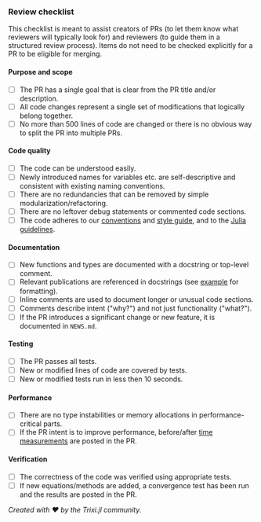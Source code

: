 ### Review checklist

This checklist is meant to assist creators of PRs (to let them know what reviewers will typically look for) and reviewers (to guide them in a structured review process). Items do not need to be checked explicitly for a PR to be eligible for merging.

#### Purpose and scope
- [ ] The PR has a single goal that is clear from the PR title and/or description.
- [ ] All code changes represent a single set of modifications that logically belong together.
- [ ] No more than 500 lines of code are changed or there is no obvious way to split the PR into multiple PRs.

#### Code quality
- [ ] The code can be understood easily.
- [ ] Newly introduced names for variables etc. are self-descriptive and consistent with existing naming conventions.
- [ ] There are no redundancies that can be removed by simple modularization/refactoring.
- [ ] There are no leftover debug statements or commented code sections.
- [ ] The code adheres to our [conventions](https://trixi-framework.github.io/Trixi.jl/stable/conventions/) and [style guide](https://trixi-framework.github.io/Trixi.jl/stable/styleguide/), and to the [Julia guidelines](https://docs.julialang.org/en/v1/manual/style-guide/).

#### Documentation
- [ ] New functions and types are documented with a docstring or top-level comment.
- [ ] Relevant publications are referenced in docstrings (see [example](https://github.com/trixi-framework/Trixi.jl/blob/7f83a1a938eecd9b841efe215a6e482e67cfdcc1/src/equations/compressible_euler_2d.jl#L601-L615) for formatting).
- [ ] Inline comments are used to document longer or unusual code sections.
- [ ] Comments describe intent ("why?") and not just functionality ("what?").
- [ ] If the PR introduces a significant change or new feature, it is documented in `NEWS.md`.

#### Testing
- [ ] The PR passes all tests.
- [ ] New or modified lines of code are covered by tests.
- [ ] New or modified tests run in less then 10 seconds.

#### Performance
- [ ] There are no type instabilities or memory allocations in performance-critical parts.
- [ ] If the PR intent is to improve performance, before/after [time measurements](https://trixi-framework.github.io/Trixi.jl/stable/performance/#Manual-benchmarking) are posted in the PR.

#### Verification
- [ ] The correctness of the code was verified using appropriate tests.
- [ ] If new equations/methods are added, a convergence test has been run and the results
  are posted in the PR.

*Created with :heart: by the Trixi.jl community.*
